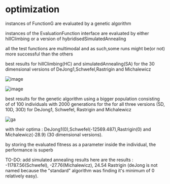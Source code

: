 # optimization
instances of FunctionG are evaluated by a genetic algorithm


instances of the EvaluationFunction interface are evaluated by
either hillClimbing or a version of hybridisedSimulatedAnnealing

all the test functions are multimodal and as such,some runs might be(or not) more
successful than the others

best results for hillClimbing(HC) and simulatedAnnealing(SA)
for the 30 dimensional versions of DeJong1,Schwefel,Rastrigin
and Michalewicz

![image](https://github.com/gabrieljiglau/funtion-optimization/assets/100293793/55f7de11-c684-4be7-9f7b-eb7653199424)

![image](https://github.com/gabrieljiglau/funtion-optimization/assets/100293793/ddc89d5e-add6-4e5e-8cab-0c9cd8e1bfdc)


best results for the genetic algorithm using a bigger population consisting of
of 100 individuals with 2000 generations for the for all three versions (5D, 10D, 30D)
for DeJong1, Schwefel, Rastrigin and Michalewicz


![ga](https://github.com/gabrieljiglau/numerical-optimization/assets/100293793/1535bc16-fc80-4d2c-8493-7c47d6ebe97e)

with their optima : DeJong1(0),Schwefel(-12569.487),Rastrigin(0)
and Michalewicz(-28.9) (30 dimensional versions).


by storing the evaluated fitness as a parameter inside the individual, the performance is superb


TO-DO: add simulated annealing results
here are the results : -11787.56(Schwefel), -27.76(Michalewicz), 24.54 Rastrigin (deJong is not named
because the "standard" algorithm was finding it's minimum of 0 relatively easy).





